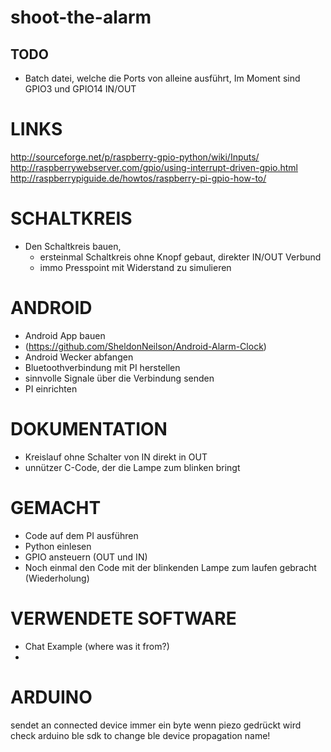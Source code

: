 shoot-the-alarm
===============

TODO
----
- Batch datei, welche die Ports von alleine ausführt,
	Im Moment sind GPIO3 und GPIO14 IN/OUT


# LINKS
http://sourceforge.net/p/raspberry-gpio-python/wiki/Inputs/
http://raspberrywebserver.com/gpio/using-interrupt-driven-gpio.html
http://raspberrypiguide.de/howtos/raspberry-pi-gpio-how-to/


# SCHALTKREIS
- Den Schaltkreis bauen,
	- ersteinmal Schaltkreis ohne Knopf gebaut, direkter IN/OUT Verbund
	- immo Presspoint mit Widerstand zu simulieren


# ANDROID
- Android App bauen
- (https://github.com/SheldonNeilson/Android-Alarm-Clock)
- Android Wecker abfangen
- Bluetoothverbindung mit PI herstellen
- sinnvolle Signale über die Verbindung senden
- PI einrichten


# DOKUMENTATION
- Kreislauf ohne Schalter von IN direkt in OUT
- unnützer C-Code, der die Lampe zum blinken bringt


# GEMACHT
- Code auf dem PI ausführen
- Python einlesen
- GPIO ansteuern (OUT und IN)
- Noch einmal den Code mit der blinkenden Lampe zum laufen gebracht (Wiederholung)


# VERWENDETE SOFTWARE
- Chat Example (where was it from?)
-

# ARDUINO
sendet  an connected device immer ein byte wenn piezo gedrückt wird
check arduino ble sdk to change ble device propagation name!
